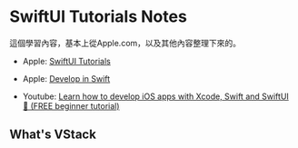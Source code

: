 #  SwiftUI Tutorials Notes

這個學習內容，基本上從Apple.com，以及其他內容整理下來的。

* Apple: 
[SwiftUI Tutorials](https://developer.apple.com/tutorials/swiftui-concepts/exploring-the-structure-of-a-swiftui-app)

* Apple: 
[Develop in Swift](https://developer.apple.com/tutorials/develop-in-swift)

* Youtube: 
[Learn how to develop iOS apps with Xcode, Swift and SwiftUI 📱 (FREE beginner tutorial)](https://www.youtube.com/watch?v=XJe83NXTmw0)

## What's VStack



